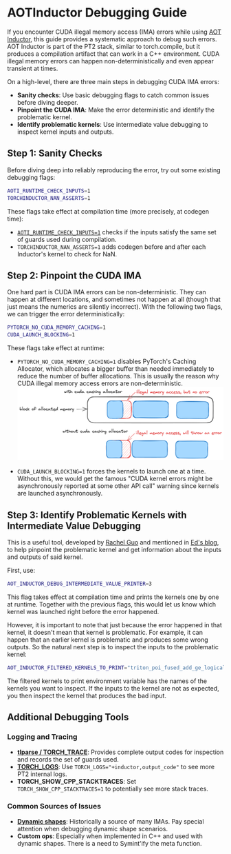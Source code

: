 # AOTInductor Debugging Guide

If you encounter CUDA illegal memory access (IMA) errors while using [AOT Inductor](./torch.compiler_aot_inductor.md), this guide provides a systematic approach to debug such errors. AOT Inductor is part of the PT2 stack, similar to torch.compile, but it produces a compilation artifact that can work in a C++ environment. CUDA illegal memory errors can happen non-deterministically and even appear transient at times.

On a high-level, there are three main steps in debugging CUDA IMA errors:

- **Sanity checks**: Use basic debugging flags to catch common issues before diving deeper.
- **Pinpoint the CUDA IMA**: Make the error deterministic and identify the problematic kernel.
- **Identify problematic kernels**: Use intermediate value debugging to inspect kernel inputs and outputs.

## Step 1: Sanity Checks

Before diving deep into reliably reproducing the error, try out some existing debugging flags:

```bash
AOTI_RUNTIME_CHECK_INPUTS=1
TORCHINDUCTOR_NAN_ASSERTS=1
```

These flags take effect at compilation time (more precisely, at codegen time):

- [`AOTI_RUNTIME_CHECK_INPUTS=1`](./torch.compiler_aot_inductor.md#troubleshooting) checks if the inputs satisfy the same set of guards used during compilation.
- `TORCHINDUCTOR_NAN_ASSERTS=1` adds codegen before and after each Inductor's kernel to check for NaN.

## Step 2: Pinpoint the CUDA IMA

One hard part is CUDA IMA errors can be non-deterministic. They can happen at different locations, and sometimes not happen at all (though that just means the numerics are silently incorrect). With the following two flags, we can trigger the error deterministically:

```bash
PYTORCH_NO_CUDA_MEMORY_CACHING=1
CUDA_LAUNCH_BLOCKING=1
```

These flags take effect at runtime:

- `PYTORCH_NO_CUDA_MEMORY_CACHING=1` disables PyTorch's Caching Allocator, which allocates a bigger buffer than needed immediately to reduce the number of buffer allocations. This is usually the reason why CUDA illegal memory access errors are non-deterministic.
![CUDA IMA CCA](./_static/img/aoti_debugging_guide/cuda_ima_cca.png)

- `CUDA_LAUNCH_BLOCKING=1` forces the kernels to launch one at a time. Without this, we would get the famous "CUDA kernel errors might be asynchronously reported at some other API call" warning since kernels are launched asynchronously.

## Step 3: Identify Problematic Kernels with Intermediate Value Debugging

This is a useful tool, developed by [Rachel Guo](https://github.com/YUNQIUGUO) and mentioned in [Ed's blog](https://blog.ezyang.com/2024/12/ways-to-use-torch-export/), to help pinpoint the problematic kernel and get information about the inputs and outputs of said kernel.

First, use:

```bash
AOT_INDUCTOR_DEBUG_INTERMEDIATE_VALUE_PRINTER=3
```

This flag takes effect at compilation time and prints the kernels one by one at runtime. Together with the previous flags, this would let us know which kernel was launched right before the error happened.

However, it is important to note that just because the error happened in that kernel, it doesn't mean that kernel is problematic. For example, it can happen that an earlier kernel is problematic and produces some wrong outputs. So the natural next step is to inspect the inputs to the problematic kernel:

```bash
AOT_INDUCTOR_FILTERED_KERNELS_TO_PRINT="triton_poi_fused_add_ge_logical_and_logical_or_lt_231,_add_position_embeddings_kernel_5" AOT_INDUCTOR_DEBUG_INTERMEDIATE_VALUE_PRINTER=2
```

The filtered kernels to print environment variable has the names of the kernels you want to inspect. If the inputs to the kernel are not as expected, you then inspect the kernel that produces the bad input.

## Additional Debugging Tools

### Logging and Tracing

- [**tlparse / TORCH_TRACE**](./torch.compiler_troubleshooting.md#tlparse-torch-trace): Provides complete output codes for inspection and records the set of guards used.
- [**TORCH_LOGS**](./torch.compiler_troubleshooting.md#torch-logs): Use `TORCH_LOGS="+inductor,output_code"` to see more PT2 internal logs.
- **TORCH_SHOW_CPP_STACKTRACES**: Set `TORCH_SHOW_CPP_STACKTRACES=1` to potentially see more stack traces.

### Common Sources of Issues

- [**Dynamic shapes**](./torch.compiler_dynamic_shapes.md): Historically a source of many IMAs. Pay special attention when debugging dynamic shape scenarios.
- **Custom ops**: Especially when implemented in C++ and used with dynamic shapes. There is a need to Symint'ify the meta function.
